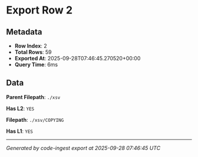 # Export Row 2

## Metadata

- **Row Index**: 2
- **Total Rows**: 59
- **Exported At**: 2025-09-28T07:46:45.270520+00:00
- **Query Time**: 6ms

## Data

**Parent Filepath**: `./xsv`

**Has L2**: `YES`

**Filepath**: `./xsv/COPYING`

**Has L1**: `YES`

---

*Generated by code-ingest export at 2025-09-28 07:46:45 UTC*
